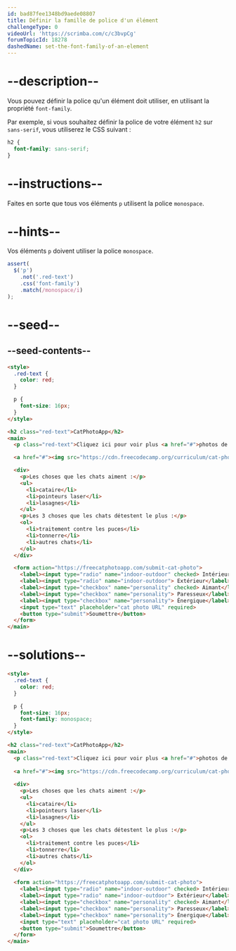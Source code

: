```yaml
---
id: bad87fee1348bd9aede08807
title: Définir la famille de police d'un élément
challengeType: 0
videoUrl: 'https://scrimba.com/c/c3bvpCg'
forumTopicId: 18278
dashedName: set-the-font-family-of-an-element
---
```


# --description--

Vous pouvez définir la police qu'un élément doit utiliser, en utilisant la propriété `font-family`.

Par exemple, si vous souhaitez définir la police de votre élément `h2` sur `sans-serif`, vous utiliserez le CSS suivant :

```css
h2 {
  font-family: sans-serif;
}
```

# --instructions--

Faites en sorte que tous vos éléments `p` utilisent la police `monospace`.

# --hints--

Vos éléments `p` doivent utiliser la police `monospace`.

```js
assert(
  $('p')
    .not('.red-text')
    .css('font-family')
    .match(/monospace/i)
);
```

# --seed--

## --seed-contents--

```html
<style>
  .red-text {
    color: red;
  }

  p {
    font-size: 16px;
  }
</style>

<h2 class="red-text">CatPhotoApp</h2>
<main>
  <p class="red-text">Cliquez ici pour voir plus <a href="#">photos de chats</a>.</p>

  <a href="#"><img src="https://cdn.freecodecamp.org/curriculum/cat-photo-app/relaxing-cat.jpg" alt="A cute orange cat lying on its back."></a>

  <div>
    <p>Les choses que les chats aiment :</p>
    <ul>
      <li>cataire</li>
      <li>pointeurs laser</li>
      <li>lasagnes</li>
    </ul>
    <p>Les 3 choses que les chats détestent le plus :</p>
    <ol>
      <li>traitement contre les puces</li>
      <li>tonnerre</li>
      <li>autres chats</li>
    </ol>
  </div>

  <form action="https://freecatphotoapp.com/submit-cat-photo">
    <label><input type="radio" name="indoor-outdoor" checked> Intérieur</label>
    <label><input type="radio" name="indoor-outdoor"> Extérieur</label><br>
    <label><input type="checkbox" name="personality" checked> Aimant</label>
    <label><input type="checkbox" name="personality"> Paresseux</label>
    <label><input type="checkbox" name="personality"> Énergique</label><br>
    <input type="text" placeholder="cat photo URL" required>
    <button type="submit">Soumettre</button>
  </form>
</main>
```

# --solutions--

```html
<style>
  .red-text {
    color: red;
  }

  p {
    font-size: 16px;
    font-family: monospace;
  }
</style>

<h2 class="red-text">CatPhotoApp</h2>
<main>
  <p class="red-text">Cliquez ici pour voir plus <a href="#">photos de chats</a>.</p>
  
  <a href="#"><img src="https://cdn.freecodecamp.org/curriculum/cat-photo-app/relaxing-cat.jpg" alt="A cute orange cat lying on its back."></a>
  
  <div>
    <p>Les choses que les chats aiment :</p>
    <ul>
      <li>cataire</li>
      <li>pointeurs laser</li>
      <li>lasagnes</li>
    </ul>
    <p>Les 3 choses que les chats détestent le plus :</p>
    <ol>
      <li>traitement contre les puces</li>
      <li>tonnerre</li>
      <li>autres chats</li>
    </ol>
  </div>
  
  <form action="https://freecatphotoapp.com/submit-cat-photo">
    <label><input type="radio" name="indoor-outdoor" checked> Intérieur</label>
    <label><input type="radio" name="indoor-outdoor"> Extérieur</label><br>
    <label><input type="checkbox" name="personality" checked> Aimant</label>
    <label><input type="checkbox" name="personality"> Paresseux</label>
    <label><input type="checkbox" name="personality"> Énergique</label><br>
    <input type="text" placeholder="cat photo URL" required>
    <button type="submit">Soumettre</button>
  </form>
</main>
```
